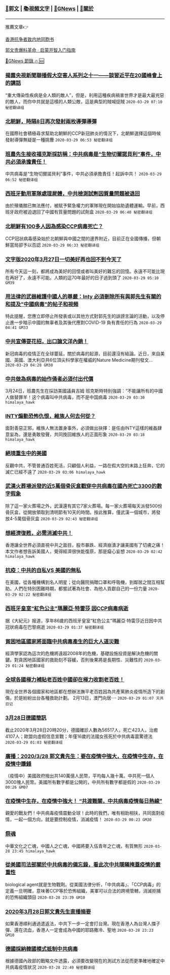 ###  [:eagle:郭文](https://github.com/ourhimalayas/txt) | [:books:視頻文字](https://github.com/ourhimalayas/txt/blob/master/content/README.md) | [:newspaper:GNews](https://github.com/ourhimalayas/txt/blob/master/content/gnews/README.md) | [:pray:關於](https://github.com/ourhimalayas/home/tree/master/about)
---

推薦文章:point_right:

[香港抗争者致内地同胞书](https://github.com/ourhimalayas/news/blob/master/2019/08/a_letter_from_the_hong_kong_people.md)

[郭文贵爆料革命 · 启蒙开智入门指南](https://github.com/ourhimalayas/txt/issues/1)

[:newspaper:GNews 節錄 :fire: :new:](https://github.com/ourhimalayas/txt/blob/master/content/gnews/README.md) 



### [揭露央視新聞聯播假大空害人系列之十一——談習近平在20國峰會上的講話](/content/gnews/1/README.md)

“重大傳染性疾病是全人類的敵人”，但是，利用這種疾病禍害世界才是最大最兇惡的敵人，而你中共就是這樣的人類公敵，這是典型的賊喊捉賊  `2020-03-29 07:10 秘密翻译组`

### [北朝鮮，時隔8日再次發射兩枚導彈導彈](/content/gnews/2/README.md)

在國際社會積極尋求幫助北朝鮮的CCP新冠肺炎的情況下，北朝鮮選擇這個時候發射導彈無疑是一種挑釁  `2020-03-29 06:53 秘密翻译组`

### [班農先生接收福克斯採訪稱：中共病毒是“生物切爾諾貝利”事件，中共必須承擔責任！](/content/gnews/3/README.md)

中共病毒是“生物切爾諾貝利”事件，中共必須承擔責任！起訴中共！  `2020-03-29 06:52 秘密翻译组`

### [西班牙動用軍隊處理屍體，中共檢測試劑因質量問題被退回](/content/gnews/4/README.md)

由於殯儀館已無法應付，被賦予緊急權力的軍隊現在開始協助遺體運輸。早前，西班牙政府被迫退回了中國有質量問題的試劑盒  `2020-03-29 06:40 秘密翻译组`

### [北朝鮮有100多人因為感染CCP病毒死亡？](/content/gnews/5/README.md)

CCP冠狀病毒感染始於北朝鮮與中國之間的邊界附近，目前正在全國傳播，但朝鮮當局卻予以否認  `2020-03-29 06:33 秘密翻译组`

### [文字版2020年3月27日一切美好再也回不到今天了](/content/gnews/6/README.md)

所有今天這一刻，都將成為美好的回憶或者叫美好的難忘的回憶。永遠不可能比現在再好了，永遠不可能。人類的這70年最好的日子過到頭了  `2020-03-29 05:10 GM39`

### [用法律的武器維護中國人的尊嚴：Inty 必須刪除所有與郭先生有關的和提及&quot;中國病毒&quot;的帖子和視頻](/content/gnews/7/README.md)

特此提醒，您應立即停止所發表或以其他方式對郭先生的誹謗言論的活動，以及停止進一步暗示中國的無辜者及其後代應對COVID-19 負有責任的行為  `2020-03-29 04:41 GM33`

### [中共宣傳耍花招，出口論文洋內銷！](/content/gnews/8/README.md)

新冠病毒的疫情正在全球蔓延，關於病毒的起源，目前還沒有結論。近日，來自美國、英國、澳大利亞共6位頂尖科學家在權威的Nature Medicine期刊發文...  `2020-03-29 04:28 GM30`

### [中共做為病毒的始作俑者必須付出代價](/content/gnews/9/README.md)

3月24日，班農先生在採訪美國議員吉姆 班克斯時特别強調：“不能讓所有的中國人做替罪羊！这个病毒叫中共病毒，而不是中国病毒  `2020-03-29 03:30 himalaya_hawk`

### [INTY煽動恐怖仇恨，維族人何去何從？](/content/gnews/10/README.md)

面對善惡正邪，維族人無法置身事外，必須做出抉擇：是任由INTY這樣的維姦肆意妄為，還是勇敢發聲，共同挽回維族人的正面形象  `2020-03-29 03:18 himalaya_hawk`

### [絕境重生中的美國](/content/gnews/11/README.md)

反觀中共，不管普通百姓死活，只顧個人利益，一路在假大空的末路上狂奔，它的滅亡已經不遠了
 `2020-03-29 03:06 himalaya_hawk`

### [武漢火葬場派發的近5萬個骨灰盒戳穿中共病毒在國內死亡3300的數字假象](/content/gnews/12/README.md)

除了這一家火葬場之外，武漢還有其它7家火葬場。每一家火葬場每天派發500份骨灰盒，從開放領取到清明節有10天的時間。按此推算，僅武漢一個城市，將發放4-5萬個骨灰盒  `2020-03-29 02:43 秘密翻译组`

### [想經濟復甦，必需消滅中共！](/content/gnews/13/README.md)

香港讓全世界必須直視中共之面目，股市暴跌、經濟崩潰才讓美國有了切膚之痛！本文作者想告訴美國人，覺得經濟很快能復原，那是癡心妄想  `2020-03-29 02:42 himalaya_hawk`

### [抗疫：中共的自私VS 美國的無私](/content/gnews/14/README.md)

在美國，從各種機構到名人明星；從向醫院捐贈口罩和呼吸機，到鄰居之間互相幫助。人們在特別困難時期，都嘗試著為社會、為他人貢獻自己的一份力量  `2020-03-29 02:22 秘密翻译组`

### [西班牙皇室“紅色公主”瑪麗亞·特雷莎 因CCP病毒病逝](/content/gnews/15/README.md)

据《大紀元》报道，享年86歲的西班牙皇室“紅色公主”瑪麗亞·特雷莎近日因中共冠狀病毒在巴黎病逝  `2020-03-29 01:37 秘密翻译组`

### [貧困地區國家將面臨中共病毒產生的巨大人道災難](/content/gnews/16/README.md)

經濟學家認為這次的危機將遠超2008年的危機，基礎設施投資是解決危機的關鍵。對貪困地區國家的救助刻不容緩，否則後果將是長期性、災難性的  `2020-03-29 01:24 秘密翻译组`

### [全球各國極力補貼老百姓中國卻在極力收割老百姓！](/content/gnews/17/README.md)

現在全世界各個國家和地區都在想辦法撫平老百姓因為共產黨肺炎疫情所造下的創傷，於是紛紛出台各種救助計劃。 2月13日，澳門向居····  `2020-03-29 01:07 灭共日记`

### [3月28日德國簡訊](/content/gnews/18/README.md)

截止2020年3月28日20時20分，德國確診人數為56517人，死亡423人，治癒4107人；歐盟向虛假信息宣戰；年僅16歲的法國女孩死於中共病毒震驚德法  `2020-03-29 01:03 秘密翻译组`

### [廣播：2020/3/28 郭文貴先生：要在疫情中強大，在疫情中生存，在疫情中賺錢](/content/gnews/19/README.md)

（疫情中）美國政府撥出共140萬億人民幣，平均每人幾十萬。中共死一個人3000塊人民幣。美國所有數字都是公開的，中共所有數字都是假的  `2020-03-29 00:26 GM07`

### [在疫情中生存，在疫情中強大！ “共渡難關，中共病毒疫情每日熱線”](/content/gnews/20/README.md)

親愛的戰友們！中共病毒疫情震動全球！此時的我們，唯有相助相扶，共同面對疫情，一起一個方向，就是要控制疫情，消滅疫情！  `2020-03-29 00:23 GM30`

### [祭魂](/content/gnews/21/README.md)

中華文化之亡魂，中國人之亡魂，中國將要入伍青年之亡魂，有質無形  `2020-03-28 23:45 himalaya_hawk`

### [從美國司法部關於中共病毒的備忘錄，看此次中共隱瞞掩蓋疫情的嚴重性](/content/gnews/22/README.md)

biological agent就是生物戰劑。從美國法律分析，「中共病毒」、「CCP病毒」的定義一旦明確，意味著CCP等於恐怖組織，美軍可以合法的跨境管轄，消滅拒捕的恐怖組織頭目
﻿  `2020-03-28 23:39 GM10`

### [2020年3月28日郭文貴先生直播摘要](/content/gnews/23/README.md)

如果香港順利通過遣返法，中共下一步一定會打台灣。現在香港人為台灣人擋子彈、還在流血，香港人一定會成為中國的耶路撒冷、聖地  `2020-03-28 23:23 GM10`

### [德國採納韓國模式抵制中共病毒](/content/gnews/24/README.md)

根據德國內政部的戰略文件透露，必須要改變現在的測試方法從而更準確地確定中共病毒疫情狀況  `2020-03-28 22:49 秘密翻译组`

